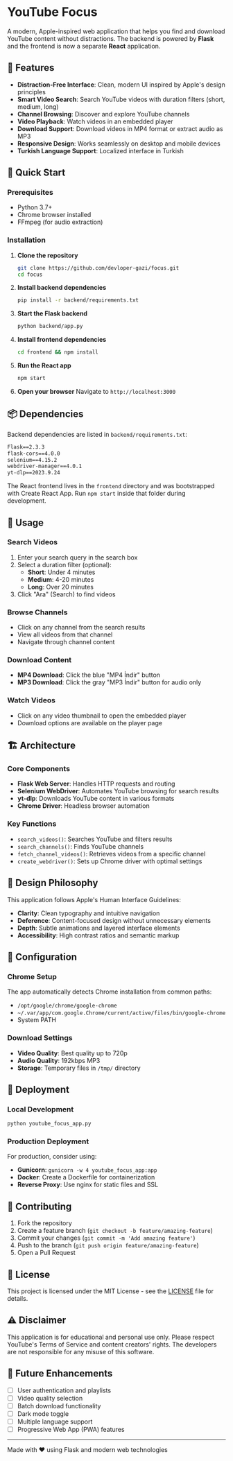 # YouTube Focus

A modern, Apple-inspired web application that helps you find and download YouTube content without distractions. The backend is powered by **Flask** and the frontend is now a separate **React** application.

## 🌟 Features

- **Distraction-Free Interface**: Clean, modern UI inspired by Apple's design principles
- **Smart Video Search**: Search YouTube videos with duration filters (short, medium, long)
- **Channel Browsing**: Discover and explore YouTube channels
- **Video Playback**: Watch videos in an embedded player
- **Download Support**: Download videos in MP4 format or extract audio as MP3
- **Responsive Design**: Works seamlessly on desktop and mobile devices
- **Turkish Language Support**: Localized interface in Turkish

## 🚀 Quick Start

### Prerequisites

- Python 3.7+
- Chrome browser installed
- FFmpeg (for audio extraction)

### Installation

1. **Clone the repository**
   ```bash
   git clone https://github.com/devloper-gazi/focus.git
   cd focus
   ```

2. **Install backend dependencies**
   ```bash
   pip install -r backend/requirements.txt
   ```

3. **Start the Flask backend**
   ```bash
   python backend/app.py
   ```

4. **Install frontend dependencies**
   ```bash
   cd frontend && npm install
   ```

5. **Run the React app**
   ```bash
   npm start

6. **Open your browser**
   Navigate to `http://localhost:3000`

## 📦 Dependencies

Backend dependencies are listed in `backend/requirements.txt`:
```txt
Flask==2.3.3
flask-cors==4.0.0
selenium==4.15.2
webdriver-manager==4.0.1
yt-dlp==2023.9.24
```

The React frontend lives in the `frontend` directory and was bootstrapped with
Create React App. Run `npm start` inside that folder during development.

## 🎯 Usage

### Search Videos
1. Enter your search query in the search box
2. Select a duration filter (optional):
   - **Short**: Under 4 minutes
   - **Medium**: 4-20 minutes  
   - **Long**: Over 20 minutes
3. Click "Ara" (Search) to find videos

### Browse Channels
- Click on any channel from the search results
- View all videos from that channel
- Navigate through channel content

### Download Content
- **MP4 Download**: Click the blue "MP4 İndir" button
- **MP3 Download**: Click the gray "MP3 İndir" button for audio only

### Watch Videos
- Click on any video thumbnail to open the embedded player
- Download options are available on the player page

## 🏗️ Architecture

### Core Components

- **Flask Web Server**: Handles HTTP requests and routing
- **Selenium WebDriver**: Automates YouTube browsing for search results
- **yt-dlp**: Downloads YouTube content in various formats
- **Chrome Driver**: Headless browser automation

### Key Functions

- `search_videos()`: Searches YouTube and filters results
- `search_channels()`: Finds YouTube channels
- `fetch_channel_videos()`: Retrieves videos from a specific channel
- `create_webdriver()`: Sets up Chrome driver with optimal settings

## 🎨 Design Philosophy

This application follows Apple's Human Interface Guidelines:

- **Clarity**: Clean typography and intuitive navigation
- **Deference**: Content-focused design without unnecessary elements
- **Depth**: Subtle animations and layered interface elements
- **Accessibility**: High contrast ratios and semantic markup

## 🔧 Configuration

### Chrome Setup
The app automatically detects Chrome installation from common paths:
- `/opt/google/chrome/google-chrome`
- `~/.var/app/com.google.Chrome/current/active/files/bin/google-chrome`
- System PATH

### Download Settings
- **Video Quality**: Best quality up to 720p
- **Audio Quality**: 192kbps MP3
- **Storage**: Temporary files in `/tmp/` directory

## 🚀 Deployment

### Local Development
```bash
python youtube_focus_app.py
```

### Production Deployment
For production, consider using:
- **Gunicorn**: `gunicorn -w 4 youtube_focus_app:app`
- **Docker**: Create a Dockerfile for containerization
- **Reverse Proxy**: Use nginx for static files and SSL

## 🤝 Contributing

1. Fork the repository
2. Create a feature branch (`git checkout -b feature/amazing-feature`)
3. Commit your changes (`git commit -m 'Add amazing feature'`)
4. Push to the branch (`git push origin feature/amazing-feature`)
5. Open a Pull Request

## 📝 License

This project is licensed under the MIT License - see the [LICENSE](LICENSE) file for details.

## ⚠️ Disclaimer

This application is for educational and personal use only. Please respect YouTube's Terms of Service and content creators' rights. The developers are not responsible for any misuse of this software.

## 🔮 Future Enhancements

- [ ] User authentication and playlists
- [ ] Video quality selection
- [ ] Batch download functionality
- [ ] Dark mode toggle
- [ ] Multiple language support
- [ ] Progressive Web App (PWA) features

---

Made with ❤️ using Flask and modern web technologies
